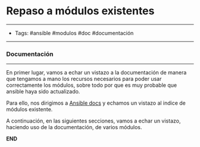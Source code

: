 # Repaso a módulos existentes

-----
- Tags: #ansible #modulos #doc #documentación 
-----

### Documentación
-----

En primer lugar, vamos a echar un vistazo  a la documentación de manera que tengamos a mano los recursos necesarios para poder usar correctamente los módulos, sobre todo por que es muy probable que ansible haya sido actualizado. 

Para ello, nos dirigimos a [Ansible docs](https://docs.ansible.com/ansible/latest/collections/index_module.html) y echamos un vistazo al indice de módulos existente.

A continuación, en las siguientes secciones, vamos a echar un vistazo, haciendo uso de la documentación, de varios módulos. 


**END**


